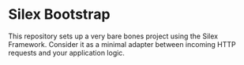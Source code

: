 # Silex Bootstrap

This repository sets up a very bare bones project using the Silex Framework. Consider it as a minimal adapter between incoming HTTP requests and your application logic.
